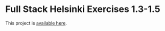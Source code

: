 # Full Stack Helsinki Exercises 1.3-1.5

This project is [available here](https://uixcem.github.io/FullStackHelsinki-Exercises1.3-1.5/).

